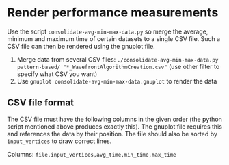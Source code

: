 # Render performance measurements

Use the script `consolidate-avg-min-max-data.py` so merge the average, minimum and maximum time of certain datasets to a single CSV file.
Such a CSV file can then be rendered using the gnuplot file.

1. Merge data from several CSV files: `./consolidate-avg-min-max-data.py pattern-based/ "*_WavefrontAlgorithmCreation.csv"` (use other filter to specify what CSV you want)
2. Use `gnuplot consolidate-avg-min-max-data.gnuplot` to render the data

## CSV file format

The CSV file must have the following columns in the given order (the python script mentioned above produces exactly this).
The gnuplot file requires this and references the data by their position.
The file should also be sorted by `input_vertices` to draw correct lines.

Columns: `file,input_vertices,avg_time,min_time,max_time`
